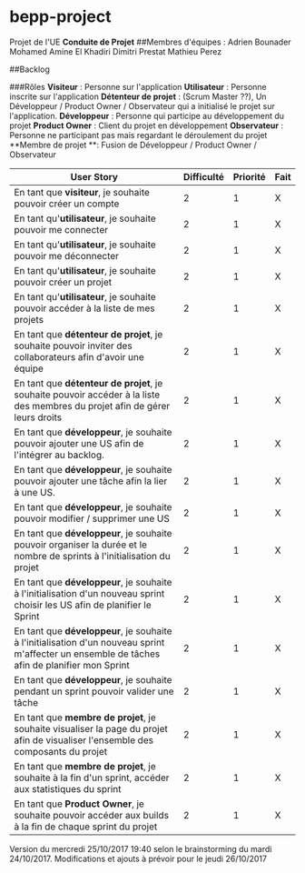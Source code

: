 # bepp-project
Projet de l'UE **Conduite de Projet**
##Membres d'équipes :
Adrien Bounader
Mohamed Amine El Khadiri
Dimitri Prestat
Mathieu Perez

##Backlog

###Rôles
**Visiteur** : Personne sur l'application
**Utilisateur** : Personne inscrite sur l'application
**Détenteur de projet** : (Scrum Master ??), Un Développeur / Product Owner / Observateur qui a initialisé le projet sur l'application.
**Développeur** : Personne qui participe au développement du projet
**Product Owner** : Client du projet en développement
**Observateur** : Personne ne participant pas mais regardant le déroulement du projet
**Membre de projet **: Fusion de Développeur / Product Owner / Observateur

| User Story | Difficulté | Priorité | Fait |
|---|---|---|---|
| En tant que **visiteur**, je souhaite pouvoir créer un compte| 2 | 1 | X 
| En tant qu'**utilisateur**, je souhaite pouvoir me connecter| 2 | 1 | X 
| En tant qu'**utilisateur**, je souhaite pouvoir me déconnecter| 2 | 1 | X 
| En tant qu'**utilisateur**, je souhaite pouvoir créer un projet| 2 | 1 | X 
| En tant qu'**utilisateur**, je souhaite pouvoir accéder à la liste de mes projets| 2 | 1 | X 
| En tant que **détenteur de projet**, je souhaite pouvoir inviter des collaborateurs afin d'avoir une équipe| 2 | 1 | X
| En tant que **détenteur de projet**, je souhaite pouvoir accéder à la liste des membres du projet afin de gérer leurs droits| 2 | 1 | X
| En tant que **développeur**, je souhaite pouvoir ajouter une US afin de l'intégrer au backlog.| 2 | 1 | X   
| En tant que **développeur**, je souhaite pouvoir ajouter une tâche afin la lier à une US.| 2 | 1 | X   
| En tant que **développeur**, je souhaite pouvoir modifier / supprimer une US| 2 | 1 | X
| En tant que **développeur**, je souhaite pouvoir organiser la durée et le nombre de sprints à l'initialisation du projet| 2 | 1 | X
| En tant que **développeur**, je souhaite à l'initialisation d'un nouveau sprint choisir les US afin de planifier le Sprint| 2 | 1 | X
| En tant que **développeur**, je souhaite à l'initialisation d'un nouveau sprint m'affecter un ensemble de tâches afin de planifier mon Sprint| 2 | 1 | X
| En tant que **développeur**, je souhaite pendant un sprint pouvoir valider une tâche| 2 | 1 | X
| En tant que **membre de projet**, je souhaite visualiser la page du projet afin de visualiser l'ensemble des composants du projet| 2 | 1 | X
| En tant que **membre de projet**, je souhaite à la fin d'un sprint, accéder aux statistiques du sprint| 2 | 1 | X
| En tant que **Product Owner**, je souhaite pouvoir accéder aux builds à la fin de chaque sprint du projet| 2 | 1 | X 

Version du mercredi 25/10/2017 19:40 selon le brainstorming du mardi 24/10/2017.
Modifications et ajouts à prévoir pour le jeudi 26/10/2017
